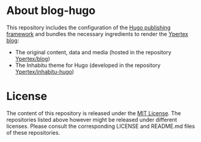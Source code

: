 # About blog-hugo

This repository includes the configuration of the [Hugo publishing framework](http://gohugo.io/) and bundles the necessary ingredients to render the [Ypertex blog](https://blog.ypertex.com/):

* The original content, data and media (hosted in the repository [Ypertex/blog](https://github.com/Ypertex/blog))
* The Inhabitu theme for Hugo (developed in the repository [Ypertex/inhabitu-hugo](https://github.com/Ypertex/inhabitu-hugo))

# License

The content of this repository is released under the [MIT License](https://github.com/Ypertex/blog-hugo/blob/master/LICENSE). The repositories listed above however might be released under different licenses. Please consult the corresponding LICENSE and README.md files of these repositories.
